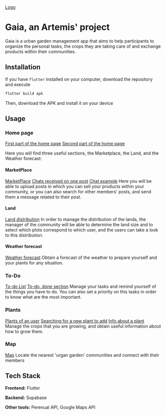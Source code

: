 [Logo](readmeAssets/gaiaNew.psd)

# Gaia, an Artemis' project

Gaia is a urban garden management app that aims to help participants to organize the personal tasks, the crops they are taking care of and exchange products within their communities.


## Installation

If you´have ```flutter``` installed on your computer, download the repository and execute
```bash
flutter build apk
```
Then, download the APK and install it on your device
## Usage

### Home page
[First part of the home page](readmeAssets/home.png)
[Second part of the home page](readmeAssets/homePage_with_weather.png)

Here you will find three useful sections, the Marketplace, the Land, and the Weather forecast:

#### MarketPlace

[MarketPlace](readmeAssets/marketPosts.png)
[Chats received on one post](readmeAssets/listOfChats.png)
[Chat example](readmeAssets/messaging.png)
Here you will be able to upload posts in which you can sell your products within your community, or you can also search for other members' posts, and send them a message related to their post.

#### Land

[Land distribution](readmeAssets/grid.png)
In order to manage the distribution of the lands, the manager of the community will be able to determine the land size and to select which plots correspond to which user, and the users can take a look to this distribution.

#### Weather forecast

[Weather forecast](readmeAssets/weather.png)
Obtain a forecast of the weather to prepare yourself and your plants for any situation.

### To-Do

[To-do List](readmeAssets/Todo.png)
[To-do, done section](readmeAssets/todoDone.png)
Manage your tasks and remind yourself of the things you have to do. You can also set a priority on this tasks in order to know what are the most important.

### Plants

[Plants of an user](readmeAssets/userPlants.png)
[Searching for a new plant to add](readmeAssets/plantSearch.png)
[Info about a plant](readmeAssets/plantDetails.png)
Manage the crops that you are growing, and obtain useful information about how to grow them.

### Map

[Map](readmeAssets/messaging.png)
Locate the nearest 'urgan garden' communities and connect with their members

## Tech Stack

**Frontend:** Flutter

**Backend:** Supabase

**Other tools:** Perenual API, Google Maps API

